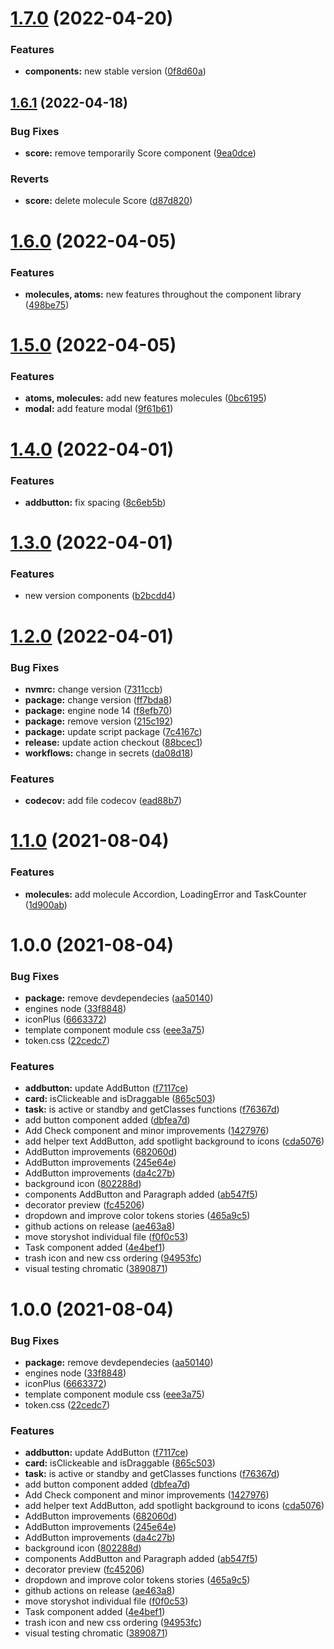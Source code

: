 # [1.7.0](https://github.com/areyesdev/components-app-productivity/compare/v1.6.1...v1.7.0) (2022-04-20)


### Features

* **components:** new stable version ([0f8d60a](https://github.com/areyesdev/components-app-productivity/commit/0f8d60a548db77bfb63f8cda5ffb2bc0144fdac1))

## [1.6.1](https://github.com/areyesdev/components-app-productivity/compare/v1.6.0...v1.6.1) (2022-04-18)


### Bug Fixes

* **score:** remove temporarily Score component ([9ea0dce](https://github.com/areyesdev/components-app-productivity/commit/9ea0dce054903827241789fdef1dfb3f40f8a807))


### Reverts

* **score:** delete molecule Score ([d87d820](https://github.com/areyesdev/components-app-productivity/commit/d87d820de898aef6c7f1341203f1580a63479a4f))

# [1.6.0](https://github.com/areyesdev/components-app-productivity/compare/v1.5.0...v1.6.0) (2022-04-05)


### Features

* **molecules, atoms:** new features throughout the component library ([498be75](https://github.com/areyesdev/components-app-productivity/commit/498be7570bc7ce52889a670ea043b5ef38ebcfe5))

# [1.5.0](https://github.com/areyesdev/components-app-productivity/compare/v1.4.0...v1.5.0) (2022-04-05)


### Features

* **atoms, molecules:** add new features molecules ([0bc6195](https://github.com/areyesdev/components-app-productivity/commit/0bc6195d769e80260c6c67a0bb4c2114324cf01c))
* **modal:** add feature modal ([9f61b61](https://github.com/areyesdev/components-app-productivity/commit/9f61b61ee1f75f36d614af6d329a18fca9abe0cc))

# [1.4.0](https://github.com/areyesdev/components-app-productivity/compare/v1.3.0...v1.4.0) (2022-04-01)


### Features

* **addbutton:** fix spacing ([8c6eb5b](https://github.com/areyesdev/components-app-productivity/commit/8c6eb5b548a9a99f718ae0fc672c5e2c25d69306))

# [1.3.0](https://github.com/areyesdev/components-app-productivity/compare/v1.2.0...v1.3.0) (2022-04-01)


### Features

* new version components ([b2bcdd4](https://github.com/areyesdev/components-app-productivity/commit/b2bcdd4eaab2bf120367356daf8c6130e74eeb99))

# [1.2.0](https://github.com/areyesdev/components-app-productivity/compare/v1.1.0...v1.2.0) (2022-04-01)


### Bug Fixes

* **nvmrc:** change version ([7311ccb](https://github.com/areyesdev/components-app-productivity/commit/7311ccbeca621e24a93e3d3e5c20f987960e3006))
* **package:** change version ([ff7bda8](https://github.com/areyesdev/components-app-productivity/commit/ff7bda8d8e6dc86e84606329607ee679cf886771))
* **package:** engine node 14 ([f8efb70](https://github.com/areyesdev/components-app-productivity/commit/f8efb7087c868dedbaf6f98f589d263f1a4db1f4))
* **package:** remove version ([215c192](https://github.com/areyesdev/components-app-productivity/commit/215c19280352b25dfb05961d0502c92128ad0e0a))
* **package:** update script package ([7c4167c](https://github.com/areyesdev/components-app-productivity/commit/7c4167c2bbe17166e81695281750198d8ac77246))
* **release:** update action checkout ([88bcec1](https://github.com/areyesdev/components-app-productivity/commit/88bcec1a666ec15f1b4370f41e21fd98140d12fe))
* **workflows:** change in secrets ([da08d18](https://github.com/areyesdev/components-app-productivity/commit/da08d184f288670f04128cb4bc9d1a85a6c0d2f6))


### Features

* **codecov:** add file codecov ([ead88b7](https://github.com/areyesdev/components-app-productivity/commit/ead88b740801968bbba1a7754aaa789b32da1fe3))

# [1.1.0](https://github.com/areyesdev/components-app-productivity/compare/v1.0.0...v1.1.0) (2021-08-04)


### Features

* **molecules:** add molecule Accordion, LoadingError and TaskCounter ([1d900ab](https://github.com/areyesdev/components-app-productivity/commit/1d900abf88c90e11a2284dd14ba04ccef4efb758))

# 1.0.0 (2021-08-04)


### Bug Fixes

* **package:** remove devdependecies ([aa50140](https://github.com/areyesdev/components-app-productivity/commit/aa501408483ff6b64eaf7b48fe101fa38a3e31b3))
* engines node ([33f8848](https://github.com/areyesdev/components-app-productivity/commit/33f884852bb04f5c3d4cfc31c760230bfd1f087d))
* iconPlus ([6663372](https://github.com/areyesdev/components-app-productivity/commit/6663372a08c2fe90bfb49daa587d280ad00c46fc))
* template component module css ([eee3a75](https://github.com/areyesdev/components-app-productivity/commit/eee3a75ed0b02dc658ad04b25cd150914ab66ed7))
* token.css ([22cedc7](https://github.com/areyesdev/components-app-productivity/commit/22cedc7cb08d5de8e7c00d3c0c94ca2e11e88514))


### Features

* **addbutton:** update AddButton ([f7117ce](https://github.com/areyesdev/components-app-productivity/commit/f7117ce03cf1261ab6d83099bbb35631afd58f85))
* **card:** isClickeable and isDraggable ([865c503](https://github.com/areyesdev/components-app-productivity/commit/865c503cd9644b1a2a70b22042864fdd7558d3ed))
* **task:** is active or standby and getClasses functions ([f76367d](https://github.com/areyesdev/components-app-productivity/commit/f76367d94fa34c921dd7f81fbf53cc720a926bb8))
* add button component added ([dbfea7d](https://github.com/areyesdev/components-app-productivity/commit/dbfea7d416a5fb46e5f9c11722d8d4f65e7bd8ce))
* Add Check component and minor improvements ([1427976](https://github.com/areyesdev/components-app-productivity/commit/1427976aa0a584969cded8ed49a9e9c4df0ed0b0))
* add helper text AddButton, add spotlight background to icons ([cda5076](https://github.com/areyesdev/components-app-productivity/commit/cda50766327f666f4a0ac4321db9b759f1d67bea))
* AddButton improvements ([682060d](https://github.com/areyesdev/components-app-productivity/commit/682060d39506ad0073c3105e250217b7fdc2d25c))
* AddButton improvements ([245e64e](https://github.com/areyesdev/components-app-productivity/commit/245e64e6c6ed5dc6a2da0417c7da851b7dceda4b))
* AddButton improvements ([da4c27b](https://github.com/areyesdev/components-app-productivity/commit/da4c27b17eccfa48ce2b8181547f108fa7911f39))
* background icon ([802288d](https://github.com/areyesdev/components-app-productivity/commit/802288df18e3f1ebf2d5317f7254eb2fb6834e5d))
* components AddButton and Paragraph added ([ab547f5](https://github.com/areyesdev/components-app-productivity/commit/ab547f599e5e0e1b77a528201625b56902212f68))
* decorator preview ([fc45206](https://github.com/areyesdev/components-app-productivity/commit/fc45206285f213a03c759ca5cf63751d27edca73))
* dropdown and improve color tokens stories ([465a9c5](https://github.com/areyesdev/components-app-productivity/commit/465a9c57bbc4b75ec7f537fff6347fb7859404a4))
* github actions on release ([ae463a8](https://github.com/areyesdev/components-app-productivity/commit/ae463a8d3c88befcbf055c2e9877ba1b8162dd57))
* move storyshot individual file ([f0f0c53](https://github.com/areyesdev/components-app-productivity/commit/f0f0c531f6d8fce487aef209c30e6a4a2e384ac4))
* Task component added ([4e4bef1](https://github.com/areyesdev/components-app-productivity/commit/4e4bef159c20dcece0e4da0e7ff76a2b3fc694a0))
* trash icon and new css ordering ([94953fc](https://github.com/areyesdev/components-app-productivity/commit/94953fc3c0dfd69d12f66bd17b2da27ff6c9aa77))
* visual testing chromatic ([3890871](https://github.com/areyesdev/components-app-productivity/commit/3890871d45de9c45f9911b90c46699869ecb4e8f))

# 1.0.0 (2021-08-04)


### Bug Fixes

* **package:** remove devdependecies ([aa50140](https://github.com/areyesdev/components-app-productivity/commit/aa501408483ff6b64eaf7b48fe101fa38a3e31b3))
* engines node ([33f8848](https://github.com/areyesdev/components-app-productivity/commit/33f884852bb04f5c3d4cfc31c760230bfd1f087d))
* iconPlus ([6663372](https://github.com/areyesdev/components-app-productivity/commit/6663372a08c2fe90bfb49daa587d280ad00c46fc))
* template component module css ([eee3a75](https://github.com/areyesdev/components-app-productivity/commit/eee3a75ed0b02dc658ad04b25cd150914ab66ed7))
* token.css ([22cedc7](https://github.com/areyesdev/components-app-productivity/commit/22cedc7cb08d5de8e7c00d3c0c94ca2e11e88514))


### Features

* **addbutton:** update AddButton ([f7117ce](https://github.com/areyesdev/components-app-productivity/commit/f7117ce03cf1261ab6d83099bbb35631afd58f85))
* **card:** isClickeable and isDraggable ([865c503](https://github.com/areyesdev/components-app-productivity/commit/865c503cd9644b1a2a70b22042864fdd7558d3ed))
* **task:** is active or standby and getClasses functions ([f76367d](https://github.com/areyesdev/components-app-productivity/commit/f76367d94fa34c921dd7f81fbf53cc720a926bb8))
* add button component added ([dbfea7d](https://github.com/areyesdev/components-app-productivity/commit/dbfea7d416a5fb46e5f9c11722d8d4f65e7bd8ce))
* Add Check component and minor improvements ([1427976](https://github.com/areyesdev/components-app-productivity/commit/1427976aa0a584969cded8ed49a9e9c4df0ed0b0))
* add helper text AddButton, add spotlight background to icons ([cda5076](https://github.com/areyesdev/components-app-productivity/commit/cda50766327f666f4a0ac4321db9b759f1d67bea))
* AddButton improvements ([682060d](https://github.com/areyesdev/components-app-productivity/commit/682060d39506ad0073c3105e250217b7fdc2d25c))
* AddButton improvements ([245e64e](https://github.com/areyesdev/components-app-productivity/commit/245e64e6c6ed5dc6a2da0417c7da851b7dceda4b))
* AddButton improvements ([da4c27b](https://github.com/areyesdev/components-app-productivity/commit/da4c27b17eccfa48ce2b8181547f108fa7911f39))
* background icon ([802288d](https://github.com/areyesdev/components-app-productivity/commit/802288df18e3f1ebf2d5317f7254eb2fb6834e5d))
* components AddButton and Paragraph added ([ab547f5](https://github.com/areyesdev/components-app-productivity/commit/ab547f599e5e0e1b77a528201625b56902212f68))
* decorator preview ([fc45206](https://github.com/areyesdev/components-app-productivity/commit/fc45206285f213a03c759ca5cf63751d27edca73))
* dropdown and improve color tokens stories ([465a9c5](https://github.com/areyesdev/components-app-productivity/commit/465a9c57bbc4b75ec7f537fff6347fb7859404a4))
* github actions on release ([ae463a8](https://github.com/areyesdev/components-app-productivity/commit/ae463a8d3c88befcbf055c2e9877ba1b8162dd57))
* move storyshot individual file ([f0f0c53](https://github.com/areyesdev/components-app-productivity/commit/f0f0c531f6d8fce487aef209c30e6a4a2e384ac4))
* Task component added ([4e4bef1](https://github.com/areyesdev/components-app-productivity/commit/4e4bef159c20dcece0e4da0e7ff76a2b3fc694a0))
* trash icon and new css ordering ([94953fc](https://github.com/areyesdev/components-app-productivity/commit/94953fc3c0dfd69d12f66bd17b2da27ff6c9aa77))
* visual testing chromatic ([3890871](https://github.com/areyesdev/components-app-productivity/commit/3890871d45de9c45f9911b90c46699869ecb4e8f))

